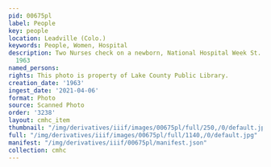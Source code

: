 ```yaml
---
pid: 00675pl
label: People
key: people
location: Leadville (Colo.)
keywords: People, Women, Hospital
description: Two Nurses check on a newborn, National Hospital Week St. Vincent's Hospital,
  1963
named_persons: 
rights: This photo is property of Lake County Public Library.
creation_date: '1963'
ingest_date: '2021-04-06'
format: Photo
source: Scanned Photo
order: '3238'
layout: cmhc_item
thumbnail: "/img/derivatives/iiif/images/00675pl/full/250,/0/default.jpg"
full: "/img/derivatives/iiif/images/00675pl/full/1140,/0/default.jpg"
manifest: "/img/derivatives/iiif/00675pl/manifest.json"
collection: cmhc
---
```


